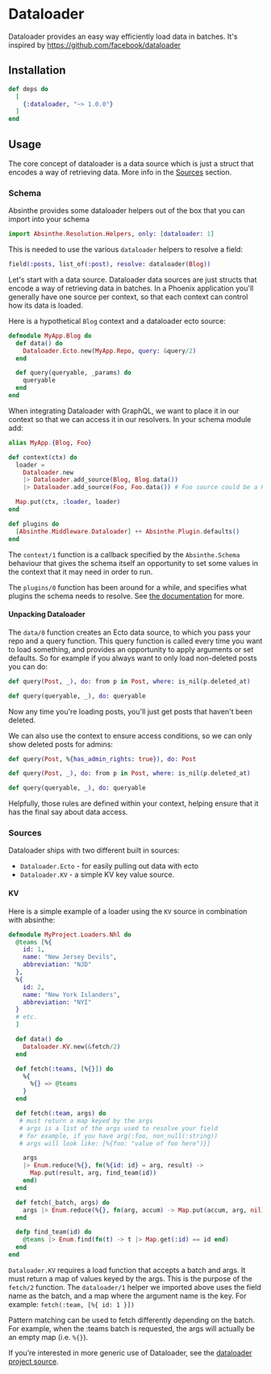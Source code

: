 # Dataloader

Dataloader provides an easy way efficiently load data in batches.
It's inspired by https://github.com/facebook/dataloader

## Installation

```elixir
def deps do
  [
    {:dataloader, "~> 1.0.0"}
  ]
end
```

## Usage

The core concept of dataloader is a data source which is just a struct
that encodes a way of retrieving data. More info in the [Sources](#sources) section.

### Schema

Absinthe provides some dataloader helpers out of the box that you can import into your schema

```elixir
import Absinthe.Resolution.Helpers, only: [dataloader: 1]
```

This is needed to use the various `dataloader` helpers to resolve a field:

```elixir
field(:posts, list_of(:post), resolve: dataloader(Blog))
```

Let's start with a data source. Dataloader data sources are just structs that encode
a way of retrieving data in batches. In a Phoenix application you'll generally have one
source per context, so that each context can control how its data is loaded.

Here is a hypothetical `Blog` context and a dataloader ecto source:

```elixir
defmodule MyApp.Blog do
  def data() do
    Dataloader.Ecto.new(MyApp.Repo, query: &query/2)
  end

  def query(queryable, _params) do
    queryable
  end
end
```

When integrating Dataloader with GraphQL, we want to place it in our context so
that we can access it in our resolvers. In your schema module add:

```elixir
alias MyApp.{Blog, Foo}

def context(ctx) do
  loader =
    Dataloader.new
    |> Dataloader.add_source(Blog, Blog.data())
    |> Dataloader.add_source(Foo, Foo.data()) # Foo source could be a Redis source

  Map.put(ctx, :loader, loader)
end

def plugins do
  [Absinthe.Middleware.Dataloader] ++ Absinthe.Plugin.defaults()
end
```

The `context/1` function is a callback specified by the `Absinthe.Schema` behaviour that gives
the schema itself an opportunity to set some values in the context that it may need in order to run.

The `plugins/0` function has been around for a while, and specifies what plugins the schema needs to resolve.
See [the documentation](`c:Absinthe.Schema.plugins/0`) for more.

#### Unpacking Dataloader

The `data/0` function creates an Ecto data source, to which you pass your repo and a query function. This query function
is called every time you want to load something, and provides an opportunity to apply arguments or
set defaults. So for example if you always want to only load non-deleted posts you can do:

```elixir
def query(Post, _), do: from p in Post, where: is_nil(p.deleted_at)

def query(queryable, _), do: queryable
```

Now any time you're loading posts, you'll just get posts that haven't been
deleted.

We can also use the context to ensure access conditions, so we can only show deleted posts for admins:

```elixir
def query(Post, %{has_admin_rights: true}), do: Post

def query(Post, _), do: from p in Post, where: is_nil(p.deleted_at)

def query(queryable, _), do: queryable
```

Helpfully, those rules are defined within your context, helping ensure
that it has the final say about data access.

### Sources

Dataloader ships with two different built in sources:

* `Dataloader.Ecto` - for easily pulling out data with ecto
* `Dataloader.KV` - a simple KV key value source.

#### KV

Here is a simple example of a loader using the `KV` source in combination with absinthe:

```elixir
defmodule MyProject.Loaders.Nhl do
  @teams [%{
    id: 1,
    name: "New Jersey Devils",
    abbreviation: "NJD"
  },
  %{
    id: 2,
    name: "New York Islanders",
    abbreviation: "NYI"
  }
  # etc.
  ]

  def data() do
    Dataloader.KV.new(&fetch/2)
  end

  def fetch(:teams, [%{}]) do
    %{
      %{} => @teams
    }
  end

  def fetch(:team, args) do
   # must return a map keyed by the args
   # args is a list of the args used to resolve your field
   # for example, if you have arg(:foo, non_null(:string))
   # args will look like: [%{foo: "value of foo here")}]

    args
    |> Enum.reduce(%{}, fn(%{id: id} = arg, result) ->
      Map.put(result, arg, find_team(id))
    end)
  end

  def fetch(_batch, args) do
    args |> Enum.reduce(%{}, fn(arg, accum) -> Map.put(accum, arg, nil) end)
  end

  defp find_team(id) do
    @teams |> Enum.find(fn(t) -> t |> Map.get(:id) == id end)
  end
end
```

`Dataloader.KV` requires a load function that accepts a batch and args. It must return a map of values keyed by the args.
This is the purpose of the `fetch/2` function. The `dataloader/1` helper we imported above uses the field name as the batch, and a map where the argument name is the key. For example: `fetch(:team, [%{ id: 1 }])`

Pattern matching can be used to fetch differently depending on the batch. For example, when the :teams batch is requested, the args will actually be an empty map (i.e. `%{}`).

If you’re interested in more generic use of Dataloader, see the [dataloader project source](https://github.com/absinthe-graphql/dataloader).